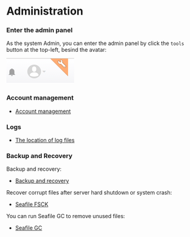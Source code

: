 # Administration

### Enter the admin panel

As the system Admin, you can enter the admin panel by click the `tools` button at the top-left, besind the avatar:

![Admin tools](../images/tools-button.png)

### Account management

* [Account management](account.md)

### Logs

* [The location of log files](logs.md)

### Backup and Recovery

Backup and recovery:

* [Backup and recovery](backup_recovery.md)

Recover corrupt files after server hard shutdown or system crash:

* [Seafile FSCK](seafile_fsck.md)

You can run Seafile GC to remove unused files:

* [Seafile GC](seafile_gc.md)

